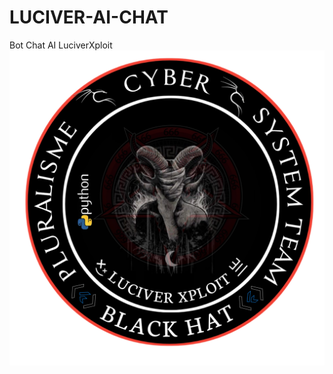 # LUCIVER-AI-CHAT
Bot Chat AI LuciverXploit
![template_s](https://github.com/LuciverXploit/LUCIVER-AI-CHAT/blob/main/20240128_211550.png)
